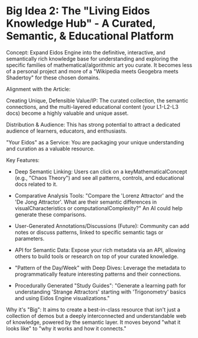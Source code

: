 # Big Idea 2: The "Living Eidos Knowledge Hub" - A Curated, Semantic, & Educational Platform

Concept: Expand Eidos Engine into the definitive, interactive, and semantically rich knowledge base for understanding and exploring the specific families of mathematical/algorithmic art you curate. It becomes less of a personal project and more of a "Wikipedia meets Geogebra meets Shadertoy" for these chosen domains.

Alignment with the Article:

Creating Unique, Defensible Value/IP: The curated collection, the semantic connections, and the multi-layered educational content (your L1-L2-L3 docs) become a highly valuable and unique asset.

Distribution & Audience: This has strong potential to attract a dedicated audience of learners, educators, and enthusiasts.

"Your Eidos" as a Service: You are packaging your unique understanding and curation as a valuable resource.

Key Features:

* Deep Semantic Linking: Users can click on a keyMathematicalConcept (e.g., "Chaos Theory") and see all patterns, controls, and educational docs related to it.

* Comparative Analysis Tools: "Compare the 'Lorenz Attractor' and the 'De Jong Attractor'. What are their semantic differences in visualCharacteristics or computationalComplexity?" An AI could help generate these comparisons.

* User-Generated Annotations/Discussions (Future): Community can add notes or discuss patterns, linked to specific semantic tags or parameters.

* API for Semantic Data: Expose your rich metadata via an API, allowing others to build tools or research on top of your curated knowledge.

* "Pattern of the Day/Week" with Deep Dives: Leverage the metadata to programmatically feature interesting patterns and their connections.

* Procedurally Generated "Study Guides": "Generate a learning path for understanding 'Strange Attractors' starting with 'Trigonometry' basics and using Eidos Engine visualizations."

Why it's "Big": It aims to create a best-in-class resource that isn't just a collection of demos but a deeply interconnected and understandable web of knowledge, powered by the semantic layer. It moves beyond "what it looks like" to "why it works and how it connects."
